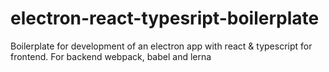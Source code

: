 # electron-react-typesript-boilerplate
Boilerplate for development of an electron app with react &amp; typescript for frontend. For backend webpack, babel and lerna
